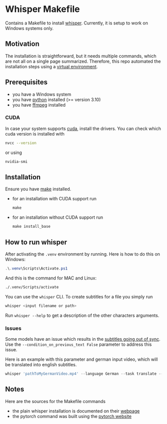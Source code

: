 # Whisper Makefile

Contains a Makefile to install [whisper](https://github.com/openai/whisper).
Currently, it is setup to work on Windows systems only.

## Motivation

The installation is straightforward, but it needs multiple commands, which are not all on a single page summarized.
Therefore, this repo automated the installation steps using a [virtual environment](https://docs.python.org/3/library/venv.html#).

## Prerequisites

- you have a Windows system
- you have [python](https://www.python.org/downloads/) installed (>= version 3.10)
- you have [ffmpeg](https://ffmpeg.org/) installed

### CUDA

In case your system supports [cuda](https://developer.nvidia.com/cuda-downloads), install the drivers.
You can check which cuda version is installed with

```bash
nvcc --version
```

or using

```bash
nvidia-smi
```

## Installation

Ensure you have [make](https://gnuwin32.sourceforge.net/packages/make.htm) installed.

- for an installation with CUDA support run

    ```powershell
    make
    ```

- for an installation without CUDA support run

    ```powershell
    make install_base
    ```

## How to run whisper

After activating the `.venv` environment by running.
Here is how to do this on Windows:

```powershell
.\.venv\Scripts\Activate.ps1
```

And this is the command for MAC and Linux:

```bash
./.venv/Scripts/activate
```

You can use the `whisper` CLI.
To create subtitles for a file you simply run

```powershell
whisper <input filename or path>
```

Run `whisper --help` to get a description of the other characters arguments.

### Issues

Some models have an issue which results in the [subtitles going out of sync](https://github.com/openai/whisper/discussions/89).
Use the `--condition_on_previous_text False` parameter to address this issue.

Here is an example with this parameter and german input video, which will be translated into english subtitles.

```powershell
whisper 'pathToMyGermanVideo.mp4' --language German --task translate --condition_on_previous_text False
```

## Notes

Here are the sources for the Makefile commands

- the plain whisper installation is documented on their [webpage](https://github.com/openai/whisper#setup)
- the pytorch command was built using the [pytorch website](https://pytorch.org/get-started/locally/#with-cuda-1)
